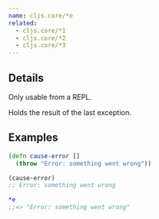```yaml
---
name: cljs.core/*e
related:
  - cljs.core/*1
  - cljs.core/*2
  - cljs.core/*3
---
```


## Details

Only usable from a REPL.

Holds the result of the last exception.


## Examples

```clj
(defn cause-error []
  (throw "Error: something went wrong"))

(cause-error)
;; Error: something went wrong

*e
;;=> "Error: something went wrong"
```